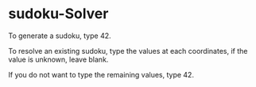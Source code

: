 # sudoku-Solver

To generate a sudoku, type 42.

To resolve an existing sudoku, type the values at each coordinates, if the value is unknown, leave blank.

If you do not want to type the remaining values, type 42.
